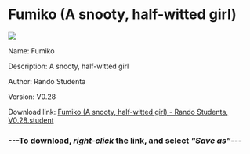 # Fumiko (A snooty, half-witted girl)

<img src = "https://raw.githubusercontent.com/Arbiter1223/Koukou-Gurashi-Custom-Students/master/Students/Files/Fumiko%20(A%20snooty%2C%20half-witted%20girl).png">

Name: Fumiko

Description: A snooty, half-witted girl

Author: Rando Studenta

Version: V0.28

Download link: <a href="https://raw.githubusercontent.com/Arbiter1223/Koukou-Gurashi-Custom-Students/master/Students/Files/Fumiko%20(A%20snooty%2C%20half-witted%20girl)%20-%20Rando%20Studenta%2C%20V0.28.student">Fumiko (A snooty, half-witted girl) - Rando Studenta, V0.28.student</a>

### ---**To download, _right-click_ the link, and select _"Save as"_**---

